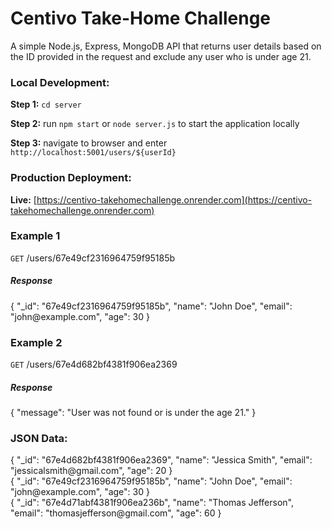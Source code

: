 # Centivo Take-Home Challenge
A simple Node.js, Express, MongoDB API that returns user details based on the ID provided in the request and exclude any user who is under age 21. 

<h3>Local Development:</h3>

**Step 1:** `cd server`  

**Step 2:** run `npm start` or `node server.js` to start the application locally

**Step 3:** navigate to browser and enter `http://localhost:5001/users/${userId}`

<h3>Production Deployment:</h3>

**Live:** [https://centivo-takehomechallenge.onrender.com](https://centivo-takehomechallenge.onrender.com)

<h3>Example 1</h3>

`GET` /users/67e49cf2316964759f95185b

<h5>Response</h5>
{
  "_id": "67e49cf2316964759f95185b",
  "name": "John Doe",
  "email": "john@example.com",
  "age": 30
}

<h3>Example 2</h3>

`GET` /users/67e4d682bf4381f906ea2369

<h5>Response</h5>
{
  "message": "User was not found or is under the age 21."
}

<h3>JSON Data:</h3>
{
  "_id": "67e4d682bf4381f906ea2369",
  "name": "Jessica Smith",
  "email": "jessicalsmith@gmail.com",
  "age": 20
}
<br>
{
  "_id": "67e49cf2316964759f95185b",
  "name": "John Doe",
  "email": "john@example.com",
  "age": 30
}
<br>
{
  "_id": "67e4d71abf4381f906ea236b",
  "name": "Thomas Jefferson",
  "email": "thomasjefferson@gmail.com",
  "age": 60
}


